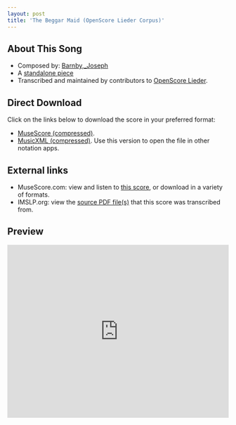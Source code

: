 ```yaml
---
layout: post
title: 'The Beggar Maid (OpenScore Lieder Corpus)'
---
```


## About This Song

- Composed by: [Barnby,_Joseph](https://fourscoreandmore.org/openscore/lieder/Barnby,_Joseph)
- A [standalone piece](https://fourscoreandmore.org/openscore/lieder/Barnby,_Joseph/_)
- Transcribed and maintained by contributors to [OpenScore Lieder].

[OpenScore Lieder]: https://musescore.com/openscore-lieder-corpus

## Direct Download

Click on the links below to download the score in your preferred format:
- [MuseScore (compressed)](https://github.com/openscore/lieder/blob/main/scores/Barnby,_Joseph/_/The_Beggar_Maid/lc6478624.mscz?raw=true).
- [MusicXML (compressed)](https://github.com/openscore/lieder/blob/main/scores/Barnby,_Joseph/_/The_Beggar_Maid/lc6478624.mxl?raw=true). Use this version to open the file in other notation apps.

## External links

- MuseScore.com: view and listen to [this score][MuseScore], or download in a variety of formats.
- IMSLP.org: view the [source PDF file(s)][IMSLP] that this score was transcribed from.

[MuseScore]: https://musescore.com/score/6478624
[IMSLP]: https://imslp.org/wiki/Special:ReverseLookup/183800

## Preview

<iframe width="100%" height="394" src="https://musescore.com/openscore-lieder-corpus/scores/6478624/embed" frameborder="0" allowfullscreen allow="autoplay; fullscreen"></iframe>

